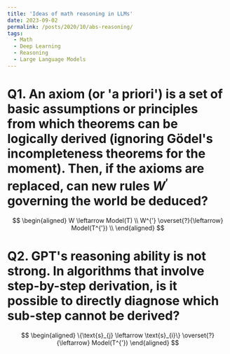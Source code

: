 ```yaml
---
title: 'Ideas of math reasoning in LLMs'
date: 2023-09-02
permalink: /posts/2020/10/abs-reasoning/
tags:
  - Math
  - Deep Learning
  - Reasoning
  - Large Language Models
---
```


# Q1. An axiom (or 'a priori') is a set of basic assumptions or principles from which theorems can be logically derived (ignoring Gödel's incompleteness theorems for the moment). Then, if the axioms are replaced, can new rules $W^{'}$ governing the world be deduced?

$$
\begin{aligned}
W \leftarrow Model(T) \\
W^{'} \overset{?}{\leftarrow} Model(T^{'}) \\
\end{aligned}
$$


# Q2. GPT's reasoning ability is not strong. In algorithms that involve step-by-step derivation, is it possible to directly diagnose which sub-step cannot be derived?

$$
\begin{aligned}
\{\text{s}_{j} \leftarrow \text{s}_{i}\} \overset{?}{\leftarrow} Model(T^{'})
\end{aligned}
$$


<!-- _In this blog post I will go over the problem of abstract visual reasoning; which has recently emerged as a challenging domain for machine learning tasks. Before I do that I will explain the issues with 'conceptual' generalisation in machine learning._

_After that, I will explain the problem setting of Raven's Progressive Matrices which serve as a test-bed for abstract reasoning ability, discuss two datasets released for machine learning research on this problem, go through a couple of the models with code in Pytorch and leave you with some open questions. Hopefully this blog post generates as much of an interest in this problem as it did for me while reading these papers. Let's dive right in!_

# 1. Conceptual generalisation

Generalisation has proven to be a very hard nut to crack for artificial intelligence. In simple terms, generalisation is the ability of a model to perform well on previously unseen data. It's important to clarify here what we mean by unseen data. In your regular Machine Learning 101 class you'd think of this as the test split of the data whose training split your model has learned on. While this definition of 'unseen data' is most definitely true, we can expand on it in more conceptual terms, which leads to several ideas of generalisation:  

### Domain adaptation 
When the test and train data are from different 'domains' then the problem of generalisation is referred to as domain adaptation. What does different domains mean? Think of it as having the training data and test data from different probability distributions: 

$$
\begin{aligned}
\text{train data} \ X \sim P(x_1,x_2,...,x_n) \\
\text{test data} \ Y \sim G(x_1,x_2,....,x_n) \\
\end{aligned}
$$

How different can these distributions be? In most research use-cases they are not that different. For example take the case of images:

![Domain adaptation from clear to cluttered backgrounds](https://ruder.io/content/images/2017/03/visual_domain_adaptation_bikes.png)
<p style="text-align: center;">Image source: <a href="https://ruder.io/transfer-learning/">Sebastien Ruder's blog</a></p>



If you think of the underlying distribution to factored along a certain number of latent variables usually domain adaptation involves adapting to the change in distribution of one (or a few) of the latent variables:

$$
\begin{aligned}
\text{train data} \ X &\sim P(x_1,x_2,...,x_n) \\
\Rightarrow X &\sim p_1(x_1)p_2(x_2)...p_k(x_k)...p_n(x_n) \\
\text{test data} \ Y &\sim G(x_1,x_2,....,x_n) \\
\Rightarrow Y &\sim p_1(x_1)p_2(x_2)...g_k(x_k)...p_n(x_n) \\
\end{aligned}
$$

In the case of the bike examples shown above think of $x_k$ as a variable representing backgrounds where $p_k$ is a distribution of clear backgrounds and $g_k$ is a distribution of cluttered backgrounds. In several applications this change in distribution can be modelled simply as a change in the mean of $p_k$ or a similar small change.

### Compositional generalisation 

A lot of human intelligence is compositional in nature. In order to explain compositionailty let me give you an example of the steps I followed when I had to travel from Gorakhpur, India to Guelph, Canada for grad school:  

1. Drive(my house -> Gorakhpur airport) 
2. Flight(Gorakhpur->Delhi) 
3. Switch terminals(Delhi domestic->Delhi international) 
4. Flight(Delhi->Frankfurt) 
5. Switch terminals(Frankfurt arrivals->Frankfurt departures) 
6. Flight(Frankfurt->Toronto) 
7. Drive(Toronto airport->Guelph)

You'll notice that several basic steps (driving, catching a flight, changing terminals) are brought together in a certain way in order to complete a seemingly daunting task of travelling over 10000 kilometers from India to Canada (which, by the way, I had never done before)! This is the idea behind compositional generalisation: being able to understand previously seen basic concepts when they are brought together in novel unseen ways. This is demonstrated in the image below. You might've never seen such a vehicle before but by putting together its components you could easily tell that it's a vehicle.

![concept_gen](https://github.com/sshkhr/sshkhr.github.io/blob/master/_posts/absreason/concept.png?raw=true)
<p style="text-align: center;">Image Source: <a href="http://proceedings.mlr.press/v80/lake18a">Lake and Baroni</a></p>

In terms of the original domain adaptation formulation, we can think of compositional generalisation as the case where we are expected to perform zero-shot generalisation (test case previously unseen) to an example from a distribution where the 'semantics' of the underlying variables remain the same.


### Systematic generalisation

Systematic generalisation can be seen as a superset of compositional generalisation. Besides generalising to novel compositions of previously seen concepts, we would like our models to generalise from few->more instances of the same concepts and vice versa. While the difference between systematic generalisation versus compositional generalisation is not very clear in the artificial intelligence community there seems to be a lot of consensus that the ability of AI models to perform such generalisation is going to be at the core of more 'general' artificial intelligence models.

![image.png](https://github.com/sshkhr/sshkhr.github.io/blob/master/_posts/absreason/systematic.png?raw=true)
<p style="text-align: center;">Image Source: <a href="https://arxiv.org/pdf/1912.05783.pdf">Bahdanau et al</a></p>

# 2. Abstract Reasoning and Raven's Progressive Matrices

Raven's Progressive Matrices [1] (or RPMs for short) are test of visual intelligence administered in humans. An RPM consists of a 3x3 panel of images with the bottom-right image missing. The aim is to follow the abstract pattern used in other rows/columns to fill out this image. For example, in the RPM displayed below the pattern is that the darkened inner quarter of the images in each row rotates clockwise.

| ![An RPM](https://upload.wikimedia.org/wikipedia/commons/thumb/e/ec/Raven_Matrix.svg/378px-Raven_Matrix.svg.png) | 
|:--:| 
| *Image source: [Wikipedia](https://en.wikipedia.org/wiki/Raven%27s_Progressive_Matrices)* |

While they appear quite simplistic at first glance, these tests have been shown to be strongly diagnostic of abstract verbal, spatial and mathematical reasoning ability. They have been found to be good measures of fluid and general intelligence in humans. 


RPMs offer an interesting challenge for artificial intelligence. There are several levels of reasoning involved in solving an RPM-style task: sometimes parallely and other times heirarchically. For the example shown, these reasoning steps could have been:  

* **Relational reasoning:**  
Q: What part of an image panel is involved in the pattern? (A: a quarter)  
Q: How is it changing across the columns? (A: moving clockwise)   
* **Analogical reasoning:**  
Q: How is the dark square in the first row similar to the dark pie-shape in the second row? (A: they both form a quarter of the shape in the full panel)  
* **Spatial reasoning:**  
Q: How does the change in the first column to the second relate to the change in second row to the third? (A: they represent a 90° rotation to the right)  

You might've used some (or all) of these reasoning arguments to conclude that the bottom panel should be the diamond rotated in such a way that it's rightmost square is dark. The question is: Can deep learning do the same?

## 2.1 DeepMind's PGM dataset

In their paper "Measuring abstract reasoning in neural networks" [2], Barrett, Hill and Santoro released a machine-learning scale RPM dataset. This dataset (dubbed Procedurally Generated Matrices or PGM for short) contained a whopping 1.4 million RPM problems. An example of such a problem is shown below:

![rpm](https://github.com/sshkhr/sshkhr.github.io/blob/master/_posts/absreason/pgm.png?raw=true) 
<p style="text-align: center;">Image Source: <a href="http://proceedings.mlr.press/v80/barrett18a.html">Barrett et al</a></p>


## References

[1] Lake, Brenden M., Ruslan Salakhutdinov, and Joshua B. Tenenbaum. "Human-level concept learning through probabilistic program induction." Science 350.6266 (2015): 1332-1338.

[2] Lake, Brenden, and Marco Baroni. "Generalization without systematicity: On the compositional skills of sequence-to-sequence recurrent networks." International Conference on Machine Learning. PMLR, 2018.

[3] Bahdanau, Dzmitry, et al. "CLOSURE: Assessing Systematic Generalization of CLEVR Models." arXiv preprint arXiv:1912.05783 (2019).

[4] Raven, J. C. et al. Raven’s progressive matrices. Western Psychological Services, 1938.

[5] Barrett, David, et al. "Measuring abstract reasoning in neural networks." International Conference on Machine Learning. 2018.

[6] Zhang, Chi, et al. "Raven: A dataset for relational and analogical visual reasoning." Proceedings of the IEEE Conference on Computer Vision and Pattern Recognition. 2019. -->